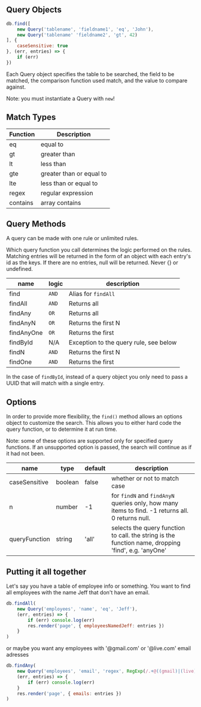 ## Query Objects

```javascript
db.find([
    new Query('tablename', 'fieldname1', 'eq', 'John'),
    new Query('tablename' 'fieldname2', 'gt', 42)
], {
    caseSensitive: true
}, (err, entries) => {
    if (err)
})
```
Each Query object specifies the table to be searched, the field to be matched, the comparison function used match, and the value to compare against.

Note: you must instantiate a Query with `new`!

## Match Types

|Function|Description|
|----------|-----------|
|eq|equal to|
|gt|greater than|
|lt|less than|
|gte|greater than or equal to|
|lte|less than or equal to|
|regex|regular expression|
|contains|array contains|

## Query Methods

A query can be made with one rule or unlimited rules.

Which query function you call determines the logic performed on the rules.
Matching entries will be returned in the form of an object with each entry's id as the keys.
If there are no entries, null will be returned.
Never {} or undefined.

|name|logic|description|
|-|-|-|
|find|`AND`|Alias for `findAll`|
|findAll|`AND`|Returns all|
|findAny|`OR`|Returns all|
|findAnyN|`OR`|Returns the first N|
|findAnyOne|`OR`|Returns the first|
|findById|N/A|Exception to the query rule, see below|
|findN|`AND`|Returns the first N|
|findOne|`AND`|Returns the first|

In the case of `findById`, instead of a query object you only need to pass a UUID that will match with a single entry.

## Options

In order to provide more flexibility, the `find()` method allows an options object to customize the search. This allows you to either hard code the query function, or to determine it at run time.

Note: some of these options are supported only for specified query functions. If an unsupported option is passed, the search will continue as if it had not been.

|name|type|default|description|
|-|-|-|-|
|caseSensitive|boolean|false|whether or not to match case|
|n|number|-1|for `findN` and `findAnyN` queries only, how many items to find. -1 returns all. 0 returns null.
|queryFunction|string|'all'|selects the query function to call. the string is the function name, dropping 'find', e.g. 'anyOne'


## Putting it all together

Let's say you have a table of employee info or something.
You want to find all employees with the name Jeff that don't have an email.

```javascript
db.findAll(
    new Query('employees', 'name', 'eq', 'Jeff'),
    (err, entries) => {
        if (err) console.log(err)
        res.render('page', { employeesNamedJeff: entries })
    }
)
```

or maybe you want any employees with '@gmail.com' or '@live.com' email adresses 

```javascript
db.findAny(
    new Query('employees', 'email', 'regex', RegExp(/.+@((gmail)|(live)).com/g)),
    (err, entries) => {
        if (err) console.log(err)
    }
    res.render('page', { emails: entries })
)
```